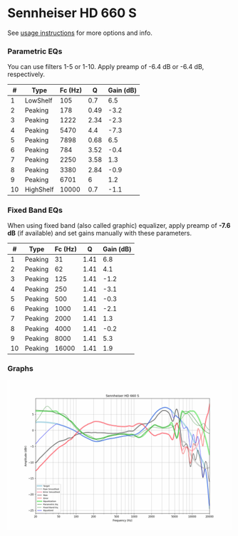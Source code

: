 # Sennheiser HD 660 S
See [usage instructions](https://github.com/jaakkopasanen/AutoEq#usage) for more options and info.

### Parametric EQs
You can use filters 1-5 or 1-10. Apply preamp of -6.4 dB or -6.4 dB, respectively.

|   # | Type      |   Fc (Hz) |    Q |   Gain (dB) |
|-----|-----------|-----------|------|-------------|
|   1 | LowShelf  |       105 | 0.7  |         6.5 |
|   2 | Peaking   |       178 | 0.49 |        -3.2 |
|   3 | Peaking   |      1222 | 2.34 |        -2.3 |
|   4 | Peaking   |      5470 | 4.4  |        -7.3 |
|   5 | Peaking   |      7898 | 0.68 |         6.5 |
|   6 | Peaking   |       784 | 3.52 |        -0.4 |
|   7 | Peaking   |      2250 | 3.58 |         1.3 |
|   8 | Peaking   |      3380 | 2.84 |        -0.9 |
|   9 | Peaking   |      6701 | 6    |         1.2 |
|  10 | HighShelf |     10000 | 0.7  |        -1.1 |

### Fixed Band EQs
When using fixed band (also called graphic) equalizer, apply preamp of **-7.6 dB** (if available) and set gains manually with these parameters.

|   # | Type    |   Fc (Hz) |    Q |   Gain (dB) |
|-----|---------|-----------|------|-------------|
|   1 | Peaking |        31 | 1.41 |         6.8 |
|   2 | Peaking |        62 | 1.41 |         4.1 |
|   3 | Peaking |       125 | 1.41 |        -1.2 |
|   4 | Peaking |       250 | 1.41 |        -3.1 |
|   5 | Peaking |       500 | 1.41 |        -0.3 |
|   6 | Peaking |      1000 | 1.41 |        -2.1 |
|   7 | Peaking |      2000 | 1.41 |         1.3 |
|   8 | Peaking |      4000 | 1.41 |        -0.2 |
|   9 | Peaking |      8000 | 1.41 |         5.3 |
|  10 | Peaking |     16000 | 1.41 |         1.9 |

### Graphs
![](./Sennheiser%20HD%20660%20S.png)
